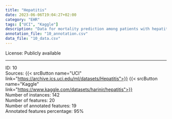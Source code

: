 ```yaml
---
title: "Hepatitis"
date: 2023-06-06T19:04:27+02:00
category: "EHR"
tags: ["UCI", "Kaggle"]
description: "Data for mortality prediction among patients with hepatitis symptoms, including fatigue, anorexia, or big liver. As EHR results, we consider information about albumin and bilirubin level. This Dataset is available mostly for educational purposes and has been employed in machine learning research since the 2000s. "
annotation_file: "10_annotation.csv"
data_file: "10_data.csv"
---
```


License: Publicly available 

 --- 
ID: 10 \
Sources: {{< srcButton name="UCI" link="https://archive.ics.uci.edu/ml/datasets/Hepatitis">}} {{< srcButton name="Kaggle" link="https://www.kaggle.com/datasets/harinir/hepatitis">}}  \
Number of instances: 142 \
Number of features: 20 \
Number of annotated features: 19 \
Annotated features percentage: 95% 
